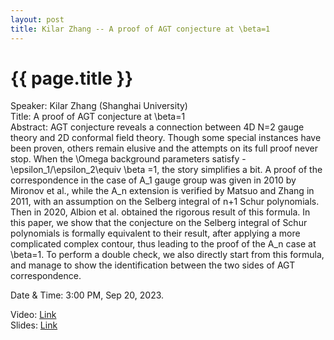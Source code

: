 ```yaml
---
layout: post
title: Kilar Zhang -- A proof of AGT conjecture at \beta=1
---
```


{{ page.title }}
================

Speaker: Kilar Zhang (Shanghai University)  
Title: A proof of AGT conjecture at \beta=1  
Abstract: AGT conjecture reveals a connection between 4D N=2 gauge theory and 2D conformal field theory. Though some special instances have been proven, others remain elusive and the attempts on its full proof never stop.  When the \Omega background parameters satisfy -\epsilon_1/\epsilon_2\equiv \beta =1, the story simplifies a bit.  A proof of the correspondence in the case of A_1 gauge group was given in 2010 by Mironov et al., while the A_n extension is verified by Matsuo and Zhang in 2011,  with an assumption on the Selberg integral of n+1 Schur polynomials. Then in 2020,  Albion et al.  obtained the rigorous result of this formula.  In this paper, we show that the conjecture on the Selberg integral of Schur polynomials  is formally equivalent to their result, after applying a more complicated complex contour, thus leading to the proof of the A_n case at \beta=1.  To perform a double check, we also directly start from this formula,  and manage to show the identification between the two sides of AGT correspondence.   

Date & Time: 3:00 PM, Sep 20, 2023.  

Video: [Link]( https://www.bilibili.com/video/BV1pu411g7Uj )  
Slides: [Link]( )